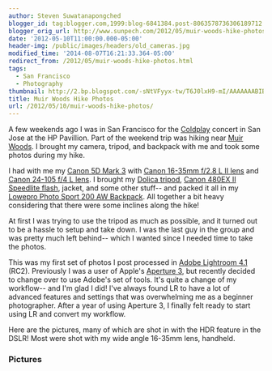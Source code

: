 ```yaml
---
author: Steven Suwatanapongched
blogger_id: tag:blogger.com,1999:blog-6841384.post-8063578736306189712
blogger_orig_url: http://www.sunpech.com/2012/05/muir-woods-hike-photos.html
date: '2012-05-10T11:00:00.000-05:00'
header-img: /public/images/headers/old_cameras.jpg
modified_time: '2014-08-07T16:21:33.364-05:00'
redirect_from: /2012/05/muir-woods-hike-photos.html
tags:
  - San Francisco
  - Photography
thumbnail: http://2.bp.blogspot.com/-sNtVFyyx-tw/T6J0lxH9-mI/AAAAAAABIBY/kgRy6Jq2zvs/s600/20120429-13-47-33.jpg
title: Muir Woods Hike Photos
url: /2012/05/10/muir-woods-hike-photos/
---
```



A few weekends ago I was in San Francisco for the <a href="http://www.coldplay.com/">Coldplay</a> concert in San Jose at the HP Pavillion. Part of the weekend trip was hiking near <a href="http://www.nps.gov/muwo/index.htm">Muir Woods</a>. I brought my camera, tripod, and backpack with me and took some photos during my hike.

I had with me my <a href="http://www.amazon.com/gp/product/B007FGYZFI/ref=as_li_ss_tl?ie=UTF8&amp;tag=sunpech-20&amp;linkCode=as2&amp;camp=1789&amp;creative=390957&amp;creativeASIN=B007FGYZFI">Canon 5D Mark 3</a> with <a href="http://www.amazon.com/gp/product/B000NP46K2/ref=as_li_ss_tl?ie=UTF8&amp;tag=sunpech-20&amp;linkCode=as2&amp;camp=1789&amp;creative=390957&amp;creativeASIN=B000NP46K2">Canon 16-35mm f/2.8 L II lens</a>&nbsp;and <a href="http://www.amazon.com/gp/product/B00513JCA0/ref=as_li_ss_tl?ie=UTF8&amp;tag=sunpech-20&amp;linkCode=as2&amp;camp=1789&amp;creative=390957&amp;creativeASIN=B00513JCA0">Canon 24-105 f/4 L lens</a>. I brought my <a href="http://www.amazon.com/gp/product/B001D60LG8/ref=as_li_ss_tl?ie=UTF8&amp;tag=sunpech-20&amp;linkCode=as2&amp;camp=1789&amp;creative=390957&amp;creativeASIN=B001D60LG8">Dolica tripod</a>,&nbsp;<a href="http://www.amazon.com/gp/product/B001CCAISE/ref=as_li_ss_tl?ie=UTF8&amp;tag=sunpech-20&amp;linkCode=as2&amp;camp=1789&amp;creative=390957&amp;creativeASIN=B001CCAISE">Canon 480EX II Speedlite flash</a>, jacket, and some other stuff-- and&nbsp;packed it all in my <a href="http://www.amazon.com/gp/product/B007POB3DC/ref=as_li_ss_tl?ie=UTF8&amp;tag=sunpech-20&amp;linkCode=as2&amp;camp=1789&amp;creative=390957&amp;creativeASIN=B007POB3DC">Lowepro Photo Sport 200 AW Backpack</a>. All together a bit heavy considering that there were some inclines along the hike!

At first I was trying to use the tripod as much as possible, and it turned out to be a hassle to setup and take down. I was the last guy in the group and was pretty much left behind-- which I wanted since I needed time to take the photos.

This was my first set of photos I post processed in <a href="http://www.amazon.com/gp/product/B007BG9VLK/ref=as_li_ss_tl?ie=UTF8&amp;tag=sunpech-20&amp;linkCode=as2&amp;camp=1789&amp;creative=390957&amp;creativeASIN=B007BG9VLK">Adobe Lightroom 4.1</a> (RC2). Previously I was a user of Apple's <a href="http://www.apple.com/aperture/">Aperture 3</a>, but recently decided to change over to use Adobe's set of tools. It's quite a change of my workflow-- and I'm glad I did! I've always found LR to have a lot of advanced features and settings that was overwhelming me as a beginner photographer. After a year of using Aperture 3, I finally felt ready to start using LR and convert my workflow.

Here are the pictures, many of which are shot in with the HDR feature in the DSLR! Most were shot with my wide angle 16-35mm lens, handheld.

### Pictures

<a href="http://2.bp.blogspot.com/-sNtVFyyx-tw/T6J0lxH9-mI/AAAAAAABIBY/kgRy6Jq2zvs/s600/20120429-13-47-33.jpg" alt="" ><img   border="0"  src="http://2.bp.blogspot.com/-sNtVFyyx-tw/T6J0lxH9-mI/AAAAAAABIBY/kgRy6Jq2zvs/s400/20120429-13-47-33.jpg" alt=""  /></a>

<a href="http://1.bp.blogspot.com/-SeY2yhN_70Y/T6J2NHzQN7I/AAAAAAABILE/mX5WvRJUi8w/s600/20120429-15-32-23.jpg" alt="" ><img   border="0"  src="http://1.bp.blogspot.com/-SeY2yhN_70Y/T6J2NHzQN7I/AAAAAAABILE/mX5WvRJUi8w/s400/20120429-15-32-23.jpg" alt=""  /></a>

<a href="http://3.bp.blogspot.com/-r1YYCW3unr0/T6J2PFxFRHI/AAAAAAABILM/BRzCqlROfZU/s600/20120429-15-33-32.jpg" alt="" ><img   border="0"  src="http://3.bp.blogspot.com/-r1YYCW3unr0/T6J2PFxFRHI/AAAAAAABILM/BRzCqlROfZU/s400/20120429-15-33-32.jpg" alt=""  /></a>

<a href="http://1.bp.blogspot.com/-JiYMyptyh-E/T6KfLBCW_0I/AAAAAAABIVo/am6Ddn8PpGc/s600/2012-04-29-162_3_4.jpg" alt="" ><img   border="0"  src="http://1.bp.blogspot.com/-JiYMyptyh-E/T6KfLBCW_0I/AAAAAAABIVo/am6Ddn8PpGc/s400/2012-04-29-162_3_4.jpg" alt=""  /></a>

<a href="http://3.bp.blogspot.com/-EAmer3GpYmE/T6J22mDWuzI/AAAAAAABINY/lfIIkmVj-ag/s600/20120429-15-45-07.jpg" alt="" ><img   border="0"  src="http://3.bp.blogspot.com/-EAmer3GpYmE/T6J22mDWuzI/AAAAAAABINY/lfIIkmVj-ag/s400/20120429-15-45-07.jpg" alt=""  /></a>

<a href="http://3.bp.blogspot.com/-jgrmMpCZtd4/T6J3d1moyRI/AAAAAAABIQQ/zpzjnnCDvQM/s600/20120429-16-01-25.jpg" alt="" ><img   border="0"  src="http://3.bp.blogspot.com/-jgrmMpCZtd4/T6J3d1moyRI/AAAAAAABIQQ/zpzjnnCDvQM/s400/20120429-16-01-25.jpg" alt=""  /></a>

<a href="http://4.bp.blogspot.com/-6fZh9jEvzb8/T6J4PqaWTAI/AAAAAAABITo/3mU8WpyWvcE/s600/20120429-16-34-08.jpg" alt="" ><img   border="0"  src="http://4.bp.blogspot.com/-6fZh9jEvzb8/T6J4PqaWTAI/AAAAAAABITo/3mU8WpyWvcE/s400/20120429-16-34-08.jpg" alt=""  /></a>

<a href="http://2.bp.blogspot.com/-d03Uc4AKSPQ/T6J4Rz8D1VI/AAAAAAABITw/TH1HeUsHJVs/s600/20120429-16-34-10.jpg" alt="" ><img   border="0"  src="http://2.bp.blogspot.com/-d03Uc4AKSPQ/T6J4Rz8D1VI/AAAAAAABITw/TH1HeUsHJVs/s400/20120429-16-34-10.jpg" alt=""  /></a>